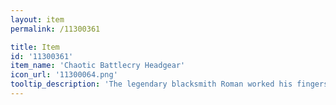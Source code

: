 ```yaml
---
layout: item
permalink: /11300361

title: Item
id: '11300361'
item_name: 'Chaotic Battlecry Headgear'
icon_url: '11300064.png'
tooltip_description: 'The legendary blacksmith Roman worked his fingers to the bone creating this hat for Thieves competing in the arena. The material is lightweight, allowing the wearer to stay nimble enough to evade attacks.'
---
```

